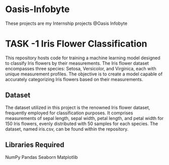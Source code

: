 # Oasis-Infobyte
These projects are my Internship projects @Oasis Infobyte


# TASK -1 Iris Flower Classification

This repository hosts code for training a machine learning model designed to classify Iris flowers by their measurements. The Iris flower dataset encompasses three species: Setosa, Versicolor, and Virginica, each with unique measurement profiles. The objective is to create a model capable of accurately categorizing Iris flowers based on their measurements.

## Dataset

The dataset utilized in this project is the renowned Iris flower dataset, frequently employed for classification purposes. It comprises measurements of sepal length, sepal width, petal length, and petal width for 150 Iris flowers, evenly distributed with 50 samples for each species. The dataset, named iris.csv, can be found within the repository.

## Libraries Required

NumPy
Pandas
Seaborn
Matplotlib





